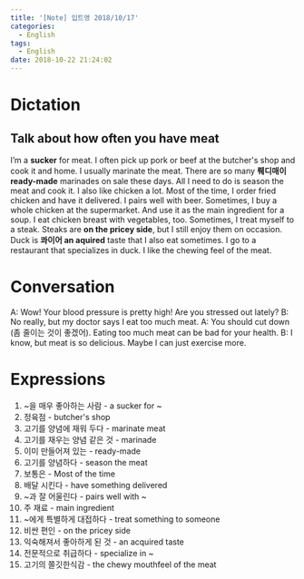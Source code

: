 ```yaml
---
title: '[Note] 입트영 2018/10/17'
categories:
  - English
tags:
  - English
date: 2018-10-22 21:24:02
---
```


# Dictation

## Talk about how often you have meat

I’m a **sucker** for meat. I often pick up pork or beef at the butcher's shop and cook it and home. I usually marinate the meat. There are so many **뤠디매이 ready-made** marinades on sale these days. All I need to do is season the meat and cook it. I also like chicken a lot. Most of the time, I order fried chicken and have it delivered. I pairs well with beer. Sometimes, I buy a whole chicken at the supermarket. And use it as the main ingredient for a soup. I eat chicken breast with vegetables, too. Sometimes, I treat myself to a steak. Steaks are **on the pricey side**, but I still enjoy them on occasion. Duck is **콰이어 an aquired** taste that I also eat sometimes. I go to a restaurant that specializes in duck. I like the chewing feel of the meat.
​
# Conversation

A: Wow! Your blood pressure is pretty high! Are you stressed out lately?
B: No really, but my doctor says I eat too much meat.
A: You should cut down (좀 줄이는 것이 좋겠어). Eating too much meat can be bad for your health.
B: I know, but meat is so delicious. Maybe I can just exercise more.

# Expressions

1. ~을 매우 좋아하는 사람 - a sucker for ~
2. 정육점 - butcher's shop
3. 고기를 양념에 재워 두다 - marinate meat
4. 고기를 재우는 양념 같은 것 - marinade
5. 이미 만들어져 있는 - ready-made
6. 고기를 양념하다 - season the meat
7. 보통은 - Most of the time
8. 배달 시킨다 - have something delivered
9. ~과 잘 어울린다 - pairs well with ~
10. 주 재료 - main ingredient
11. ~에게 특별하게 대접하다 - treat something to someone
12. 비싼 편인 - on the pricey side
13. 익숙해져서 좋아하게 된 것 - an acquired taste
14. 전문적으로 취급하다 - specialize in ~
15. 고기의 쫄깃한식감 - the chewy mouthfeel of the meat